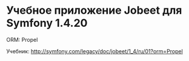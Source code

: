 # Учебное приложение Jobeet для Symfony 1.4.20

ORM: Propel

Учебник: http://symfony.com/legacy/doc/jobeet/1_4/ru/01?orm=Propel
